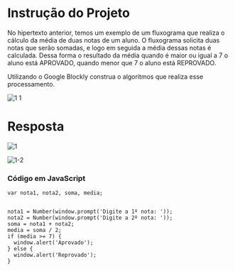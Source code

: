 # **Instrução do Projeto**
No hipertexto anterior, temos um exemplo de um fluxograma que realiza o cálculo da média de duas notas de um aluno. O fluxograma solicita duas notas que serão somadas, 
e logo em seguida a média dessas notas é calculada. Dessa forma o resultado da média quando é maior ou igual a 7 o aluno está APROVADO, quando menor que 7 o aluno 
está REPROVADO.

Utilizando o Google Blockly construa o algoritmos que realiza esse processamento.


![1 1](https://github.com/Kimitayo/softex_formacao_acelerada_backend/assets/84105466/84c61595-9951-45ec-9273-40de4248a9ff)


# **Resposta**

![1](https://github.com/Kimitayo/softex_formacao_acelerada_backend/assets/84105466/095b311c-9860-4e03-b21d-47507d7ddcb1)

![1-2](https://github.com/Kimitayo/softex_formacao_acelerada_backend/assets/84105466/f1cd5769-6067-435f-8135-34262e839ec5)

### Código em JavaScript

```
var nota1, nota2, soma, media;


nota1 = Number(window.prompt('Digite a 1º nota: '));
nota2 = Number(window.prompt('Digite a 2º nota: '));
soma = nota1 + nota2;
media = soma / 2;
if (media >= 7) {
  window.alert('Aprovado');
} else {
  window.alert('Reprovado');
}
```


